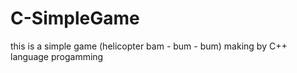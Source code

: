 C-SimpleGame
============

this is a simple game (helicopter bam - bum - bum) making by C++ language progamming
